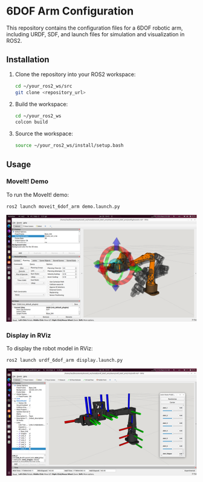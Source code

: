# 6DOF Arm Configuration

This repository contains the configuration files for a 6DOF robotic arm, including URDF, SDF, and launch files for simulation and visualization in ROS2.

## Installation

1. Clone the repository into your ROS2 workspace:
    ```bash
    cd ~/your_ros2_ws/src
    git clone <repository_url>
    ```

2. Build the workspace:
    ```bash
    cd ~/your_ros2_ws
    colcon build
    ```

3. Source the workspace:
    ```bash
    source ~/your_ros2_ws/install/setup.bash
    ```

## Usage

### MoveIt! Demo

To run the MoveIt! demo:
```bash
ros2 launch moveit_6dof_arm demo.launch.py
```

![moveit-screenshot](docs/images/moveit_demo.png)

### Display in RViz

To display the robot model in RViz:
```bash
ros2 launch urdf_6dof_arm display.launch.py
```

![rviz-screenshot](docs/images/rviz_joint_state_pub.png)

